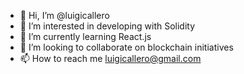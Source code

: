 - 👋 Hi, I’m @luigicallero
- 👀 I’m interested in developing with Solidity
- 🌱 I’m currently learning React.js
- 💞️ I’m looking to collaborate on blockchain initiatives
- 📫 How to reach me luigicallero@gmail.com

<!---
luigicallero/luigicallero is a ✨ special ✨ repository because its `README.md` (this file) appears on your GitHub profile.
You can click the Preview link to take a look at your changes.
--->
